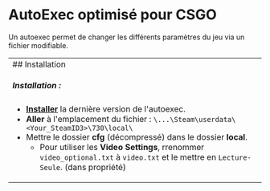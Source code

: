 # AutoExec optimisé pour CSGO

Un autoexec permet de changer les différents paramètres du jeu via un fichier modifiable.

<table>
<tr>
<td>
## Installation

##### Installation :
* **[Installer](https://github.com/ArmynC/ArminC-AutoExec/archive/master.zip)** la dernière version de l'autoexec.
* **Aller** à l'emplacement du fichier : `\...\Steam\userdata\<Your_SteamID3>\730\local\`
* Mettre le dossier **cfg** (décompressé) dans le dossier **local**.
    * Pour utiliser les **Video Settings**, rrenommer `video_optional.txt` à `video.txt` et le mettre en `Lecture-Seule`. (dans propriété) 

